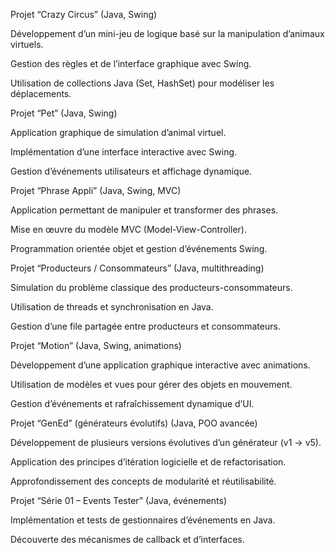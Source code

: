 Projet “Crazy Circus” (Java, Swing)

Développement d’un mini-jeu de logique basé sur la manipulation d’animaux virtuels.

Gestion des règles et de l’interface graphique avec Swing.

Utilisation de collections Java (Set, HashSet) pour modéliser les déplacements.

Projet “Pet” (Java, Swing)

Application graphique de simulation d’animal virtuel.

Implémentation d’une interface interactive avec Swing.

Gestion d’événements utilisateurs et affichage dynamique.

Projet “Phrase Appli” (Java, Swing, MVC)

Application permettant de manipuler et transformer des phrases.

Mise en œuvre du modèle MVC (Model-View-Controller).

Programmation orientée objet et gestion d’événements Swing.

Projet “Producteurs / Consommateurs” (Java, multithreading)

Simulation du problème classique des producteurs-consommateurs.

Utilisation de threads et synchronisation en Java.

Gestion d’une file partagée entre producteurs et consommateurs.

Projet “Motion” (Java, Swing, animations)

Développement d’une application graphique interactive avec animations.

Utilisation de modèles et vues pour gérer des objets en mouvement.

Gestion d’événements et rafraîchissement dynamique d’UI.

Projet “GenEd” (générateurs évolutifs) (Java, POO avancée)

Développement de plusieurs versions évolutives d’un générateur (v1 → v5).

Application des principes d’itération logicielle et de refactorisation.

Approfondissement des concepts de modularité et réutilisabilité.

Projet “Série 01 – Events Tester” (Java, événements)

Implémentation et tests de gestionnaires d’événements en Java.

Découverte des mécanismes de callback et d’interfaces.

